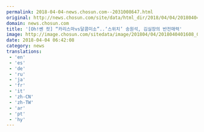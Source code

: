 ```yaml
---
permalink: 2018-04-04-news.chosun.com--2031008647.html
original: http://news.chosun.com/site/data/html_dir/2018/04/04/2018040401671.html
domain: news.chosun.com
title: '[Oh!쎈 컷] “카리스마vs달콤미소”..‘스위치’ 송원석, 김실장의 반전매력'
image: http://image.chosun.com/sitedata/image/201804/04/2018040401608_0.jpg
date: 2018-04-04 06:42:08
category: news
translations: 
 - 'en'
 - 'es'
 - 'de'
 - 'ru'
 - 'ja'
 - 'fr'
 - 'it'
 - 'zh-CN'
 - 'zh-TW'
 - 'ar'
 - 'pt'
 - 'hy'
---
```


